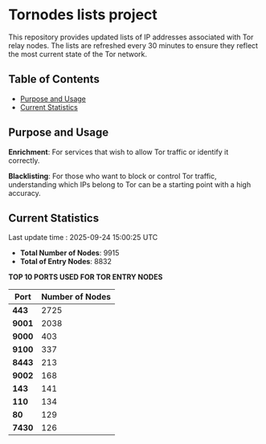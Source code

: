 # Tornodes lists project

This repository provides updated lists of IP addresses associated with Tor relay nodes. The lists are refreshed every 30 minutes to ensure they reflect the most current state of the Tor network.

## Table of Contents

- [Purpose and Usage](#purpose-and-usage)
- [Current Statistics](#current-statistics)


## Purpose and Usage

**Enrichment**: For services that wish to allow Tor traffic or identify it correctly.

**Blacklisting**: For those who want to block or control Tor traffic, understanding which IPs belong to Tor can be a starting point with a high accuracy.

## Current Statistics

Last update time : 2025-09-24 15:00:25 UTC

- **Total Number of Nodes**: 9915
- **Total of Entry Nodes**: 8832

**TOP 10 PORTS USED FOR TOR ENTRY NODES**

| **Port** | **Number of Nodes** |
|------|-----------------|
| **443**   | 2725  |
| **9001**   | 2038  |
| **9000**   | 403  |
| **9100**   | 337  |
| **8443**   | 213  |
| **9002**   | 168  |
| **143**   | 141  |
| **110**   | 134  |
| **80**   | 129  |
| **7430**   | 126  |

